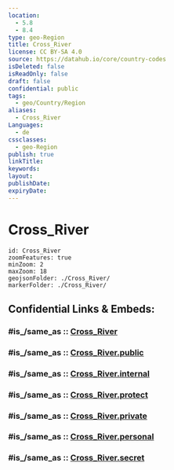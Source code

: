 ```yaml
---
location:
  - 5.8
  - 8.4
type: geo-Region
title: Cross_River
license: CC BY-SA 4.0
source: https://datahub.io/core/country-codes
isDeleted: false
isReadOnly: false
draft: false
confidential: public
tags:
  - geo/Country/Region
aliases:
  - Cross_River
Languages:
  - de
cssclasses:
  - geo-Region
publish: true
linkTitle:
keywords:
layout:
publishDate:
expiryDate:
---
```


# Cross_River

```leaflet
id: Cross_River
zoomFeatures: true 
minZoom: 2 
maxZoom: 18
geojsonFolder: ./Cross_River/
markerFolder: ./Cross_River/
```


## Confidential Links & Embeds: 

### #is_/same_as :: [Cross_River](/_Standards/Earth/Continent/Africa/Africa~Central/Nigeria/Zones~Nigeria/Nigeria~South/Cross_River.md) 

### #is_/same_as :: [Cross_River.public](/_public/Earth/Continent/Africa/Africa~Central/Nigeria/Zones~Nigeria/Nigeria~South/Cross_River.public.md) 

### #is_/same_as :: [Cross_River.internal](/_internal/Earth/Continent/Africa/Africa~Central/Nigeria/Zones~Nigeria/Nigeria~South/Cross_River.internal.md) 

### #is_/same_as :: [Cross_River.protect](/_protect/Earth/Continent/Africa/Africa~Central/Nigeria/Zones~Nigeria/Nigeria~South/Cross_River.protect.md) 

### #is_/same_as :: [Cross_River.private](/_private/Earth/Continent/Africa/Africa~Central/Nigeria/Zones~Nigeria/Nigeria~South/Cross_River.private.md) 

### #is_/same_as :: [Cross_River.personal](/_personal/Earth/Continent/Africa/Africa~Central/Nigeria/Zones~Nigeria/Nigeria~South/Cross_River.personal.md) 

### #is_/same_as :: [Cross_River.secret](/_secret/Earth/Continent/Africa/Africa~Central/Nigeria/Zones~Nigeria/Nigeria~South/Cross_River.secret.md)

